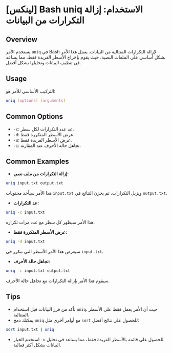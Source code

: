 # [لينكس] Bash uniq الاستخدام: إزالة التكرارات من البيانات

## Overview
يستخدم الأمر `uniq` في Bash لإزالة التكرارات المتتالية من البيانات. يعمل هذا الأمر بشكل أساسي على الملفات النصية، حيث يقوم بإخراج الأسطر الفريدة فقط، مما يساعد في تنظيف البيانات وتحليلها بشكل أفضل.

## Usage
التركيب الأساسي للأمر هو:

```bash
uniq [options] [arguments]
```

## Common Options
- `-c`: عد عدد التكرارات لكل سطر.
- `-d`: عرض الأسطر المتكررة فقط.
- `-u`: عرض الأسطر الفريدة فقط.
- `-i`: تجاهل حالة الأحرف عند المقارنة.

## Common Examples
- **إزالة التكرارات من ملف نصي:**
```bash
uniq input.txt output.txt
```
هذا الأمر سيأخذ محتويات `input.txt` ويزيل التكرارات، ثم يخزن النتائج في `output.txt`.

- **عد التكرارات:**
```bash
uniq -c input.txt
```
هذا الأمر سيظهر كل سطر مع عدد مرات تكراره.

- **عرض الأسطر المتكررة فقط:**
```bash
uniq -d input.txt
```
سيعرض هذا الأمر الأسطر التي تتكرر في `input.txt`.

- **تجاهل حالة الأحرف:**
```bash
uniq -i input.txt output.txt
```
سيقوم هذا الأمر بإزالة التكرارات مع تجاهل حالة الأحرف.

## Tips
- تأكد من فرز البيانات قبل استخدام `uniq`، حيث أن الأمر يعمل فقط على الأسطر المتتالية.
- يمكنك دمج `uniq` مع أوامر أخرى مثل `sort` للحصول على نتائج أفضل:
```bash
sort input.txt | uniq
```
- استخدم الخيار `-u` للحصول على قائمة بالأسطر الفريدة فقط، مما يساعد في تحليل البيانات بشكل أكثر فعالية.